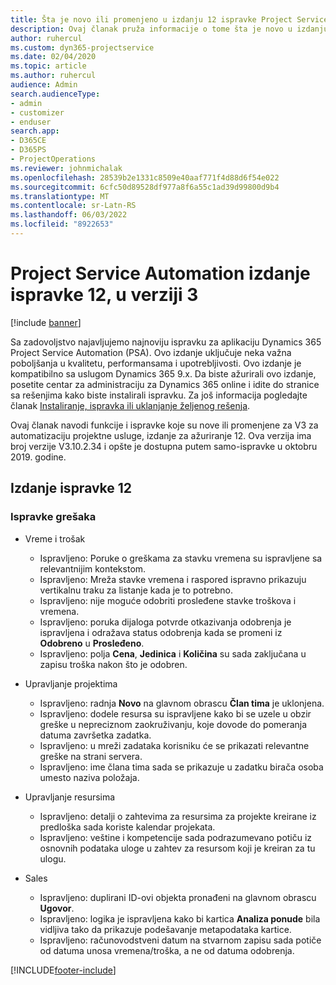 ```yaml
---
title: Šta je novo ili promenjeno u izdanju 12 ispravke Project Service Automation verzije 3
description: Ovaj članak pruža informacije o tome šta je novo u izdanju za ažuriranje automatizacije usluge projekta Release 12, V3.
author: ruhercul
ms.custom: dyn365-projectservice
ms.date: 02/04/2020
ms.topic: article
ms.author: ruhercul
audience: Admin
search.audienceType:
- admin
- customizer
- enduser
search.app:
- D365CE
- D365PS
- ProjectOperations
ms.reviewer: johnmichalak
ms.openlocfilehash: 28539b2e1331c8509e40aaf771f4d88d6f54e022
ms.sourcegitcommit: 6cfc50d89528df977a8f6a55c1ad39d99800d9b4
ms.translationtype: MT
ms.contentlocale: sr-Latn-RS
ms.lasthandoff: 06/03/2022
ms.locfileid: "8922653"
---
```

# <a name="project-service-automation-update-release-12-v3"></a>Project Service Automation izdanje ispravke 12, u verziji 3

[!include [banner](../includes/psa-now-project-operations.md)]

Sa zadovoljstvo najavljujemo najnoviju ispravku za aplikaciju Dynamics 365 Project Service Automation (PSA). Ovo izdanje uključuje neka važna poboljšanja u kvalitetu, performansama i upotrebljivosti. Ovo izdanje je kompatibilno sa uslugom Dynamics 365 9.x. Da biste ažurirali ovo izdanje, posetite centar za administraciju za Dynamics 365 online i idite do stranice sa rešenjima kako biste instalirali ispravku. Za još informacija pogledajte članak [Instaliranje, ispravka ili uklanjanje željenog rešenja](/power-platform/admin/install-remove-preferred-solution).

Ovaj članak navodi funkcije i ispravke koje su nove ili promenjene za V3 za automatizaciju projektne usluge, izdanje za ažuriranje 12. Ova verzija ima broj verzije V3.10.2.34 i opšte je dostupna putem samo-ispravke u oktobru 2019. godine.

## <a name="update-release-12"></a>Izdanje ispravke 12

### <a name="bug-fixes"></a>Ispravke grešaka

- Vreme i trošak

    - Ispravljeno: Poruke o greškama za stavku vremena su ispravljene sa relevantnijim kontekstom.
    - Ispravljeno: Mreža stavke vremena i raspored ispravno prikazuju vertikalnu traku za listanje kada je to potrebno.
    - Ispravljeno: nije moguće odobriti prosleđene stavke troškova i vremena.
    - Ispravljeno: poruka dijaloga potvrde otkazivanja odobrenja je ispravljena i odražava status odobrenja kada se promeni iz **Odobreno** u **Prosleđeno**.
    - Ispravljeno: polja **Cena**, **Jedinica** i **Količina** su sada zaključana u zapisu troška nakon što je odobren.

- Upravljanje projektima

    - Ispravljeno: radnja **Novo** na glavnom obrascu **Član tima** je uklonjena.
    - Ispravljeno: dodele resursa su ispravljene kako bi se uzele u obzir greške u nepreciznom zaokruživanju, koje dovode do pomeranja datuma završetka zadatka.
    - Ispravljeno: u mreži zadataka korisniku će se prikazati relevantne greške na strani servera.
    - Ispravljeno: ime člana tima sada se prikazuje u zadatku birača osoba umesto naziva položaja.

- Upravljanje resursima

    - Ispravljeno: detalji o zahtevima za resursima za projekte kreirane iz predloška sada koriste kalendar projekata.
    - Ispravljeno: veštine i kompetencije sada podrazumevano potiču iz osnovnih podataka uloge u zahtev za resursom koji je kreiran za tu ulogu.

- Sales

    - Ispravljeno: duplirani ID-ovi objekta pronađeni na glavnom obrascu **Ugovor**.
    - Ispravljeno: logika je ispravljena kako bi kartica **Analiza ponude** bila vidljiva tako da prikazuje podešavanje metapodataka kartice.
    - Ispravljeno: računovodstveni datum na stvarnom zapisu sada potiče od datuma unosa vremena/troška, a ne od datuma odobrenja.


[!INCLUDE[footer-include](../includes/footer-banner.md)]
